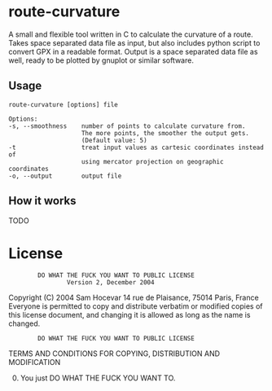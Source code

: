 # route-curvature

A small and flexible tool written in C to calculate the curvature of a route.
Takes space separated data file as input, but also includes python script to convert GPX in a readable format.
Output is a space separated data file as well, ready to be plotted by gnuplot or similar software.

## Usage
```
route-curvature [options] file

Options:
-s, --smoothness    number of points to calculate curvature from.
                    The more points, the smoother the output gets.
                    (Default value: 5)
-t                  treat input values as cartesic coordinates instead of
                    using mercator projection on geographic coordinates
-o, --output        output file
```

## How it works

TODO

# License


            DO WHAT THE FUCK YOU WANT TO PUBLIC LICENSE
                    Version 2, December 2004

 Copyright (C) 2004 Sam Hocevar
  14 rue de Plaisance, 75014 Paris, France
 Everyone is permitted to copy and distribute verbatim or modified
 copies of this license document, and changing it is allowed as long
 as the name is changed.

            DO WHAT THE FUCK YOU WANT TO PUBLIC LICENSE
   TERMS AND CONDITIONS FOR COPYING, DISTRIBUTION AND MODIFICATION

  0. You just DO WHAT THE FUCK YOU WANT TO.


